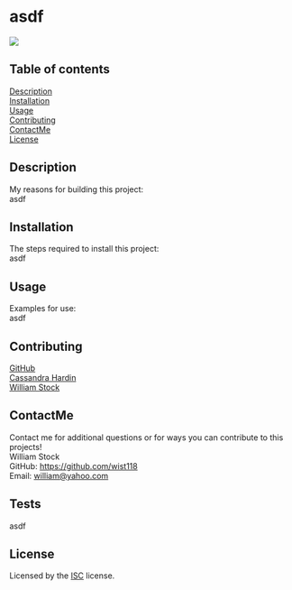   # asdf
  [<img src="https://img.shields.io/badge/License-ISC-blue.svg">](https://www.isc.org/licenses/)

  ## Table of contents  
  [Description](#description)  
  [Installation](#installation)  
  [Usage](#usage)  
  [Contributing](#contributing)  
  [ContactMe](#contactme)  
  [License](#license)  

  ## Description
  My reasons for building this project:  
  asdf

  ## Installation
  The steps required to install this project:  
  asdf

  ## Usage
  Examples for use:  
  asdf

  ## Contributing
  
  [GitHub](https://github.com/octocat)  
    [Cassandra Hardin](https://github.com/cassadoes)  
    [William Stock](https://github.com/wist118)  
    
    


  ## ContactMe
  Contact me for additional questions or for ways you can contribute to this projects!  
  William Stock  
  GitHub: https://github.com/wist118  
  Email: william@yahoo.com
  

  ## Tests
  asdf

  ## License
  Licensed by the [ISC](https://www.isc.org/licenses/) license.
